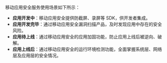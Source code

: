 移动应用安全服务使用场景如下所示：
- **应用开发中**：移动应用安全提供防截屏、录屏等 SDK，供开发者集成。
- **应用开发完毕**：通过移动应用安全漏洞扫描产品，及时发现应用中存在的安全风险。
- **应用待上线**：通过移动应用安全的应用加固功能，防止应用上线后被逆向、破解。
- **应用上线后**：通过移动应用安全的运行环境检测功能，全面掌握系统层、网络层及应用层的安全情况。

